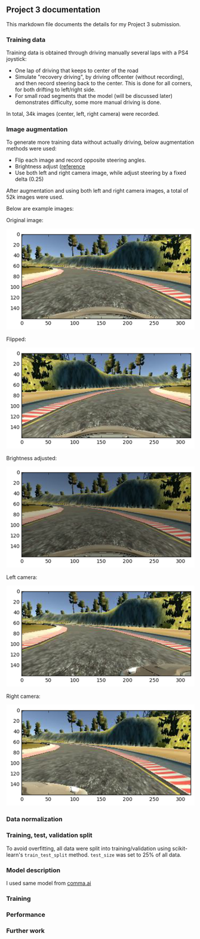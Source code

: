## Project 3 documentation ##
This markdown file documents the details for my Project 3 submission.

### Training data

Training data is obtained through driving manually several laps with a PS4 joystick:
- One lap of driving that keeps to center of the road
- Simulate "recovery driving", by driving offcenter (without recording), and then record steering back to the center. This is done for all corners, for both drifting to left/right side.
- For small road segments that the model (will be discussed later) demonstrates difficulty, some more manual driving is done.

In total, 34k images (center, left, right camera) were recorded.

### Image augmentation

To generate more training data without actually driving, below augmentation methods were used:
- Flip each image and record opposite steering angles.
- Brightness adjust ([reference](https://chatbotslife.com/using-augmentation-to-mimic-human-driving-496b569760a9#.q08muecvh)
- Use both left and right camera image, while adjust steering by a fixed delta (0.25)

After augmentation and using both left and right camera images, a total of 52k images were used.

Below are example images: 

Original image:

![Original image](img1.png)

Flipped:

![Flipped image](img1_flipped.png)

Brightness adjusted:

![Brightness adjusted](img1_brightness_adjusted.png)

Left camera:

![Left](img1_left.png)

Right camera:

![Right](img1_right.png)

### Data normalization



### Training, test, validation split

To avoid overfitting, all data were split into training/validation using scikit-learn's `train_test_split` method. `test_size` was set to 25% of all data.

### Model description

I used same model from [comma.ai](https://github.com/commaai/research/blob/master/train_steering_model.py)



### Training



### Performance


### Further work